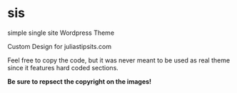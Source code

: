 # sis
simple single site Wordpress Theme

Custom Design for juliastipsits.com

Feel free to copy the code, but it was never meant to be used as real theme since it features hard coded sections.

**Be sure to repsect the copyright on the images!**
